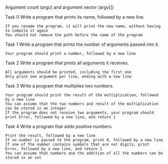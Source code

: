 Argument count (argc) and argument vector (argv[])

Task 0
Write a program that prints its name, followed by a new line.

    If you rename the program, it will print the new name, without having to compile it again
    You should not remove the path before the name of the program

Task 1
Write a program that prints the number of arguments passed into it.

    Your program should print a number, followed by a new line

Task 2
Write a program that prints all arguments it receives.

    All arguments should be printed, including the first one
    Only print one argument per line, ending with a new line

Task 3
Write a program that multiplies two numbers.

    Your program should print the result of the multiplication, followed by a new line
    You can assume that the two numbers and result of the multiplication can be stored in an integer
    If the program does not receive two arguments, your program should print Error, followed by a new line, and return 1

Task 4
Write a program that adds positive numbers.

    Print the result, followed by a new line
    If no number is passed to the program, print 0, followed by a new line
    If one of the number contains symbols that are not digits, print Error, followed by a new line, and return 1
    You can assume that numbers and the addition of all the numbers can be stored in an int


